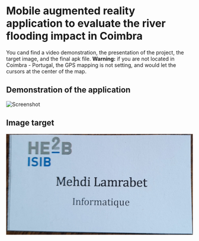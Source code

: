 # Mobile augmented reality application to evaluate the river flooding impact in Coimbra

You cand find a video demonstration, the presentation of the project, the target image, and the final apk file.
**Warning:** if you are not located in Coimbra - Portugal, the GPS mapping is not setting, and would let the cursors at the center of the map.


## Demonstration of the application
![Screenshot](./movie.gif)

## Image target
![image_target](./target_image.jpg)